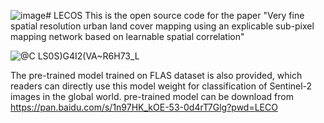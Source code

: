 ![image](https://github.com/user-attachments/assets/6446b18a-ce96-4f93-bb9f-a40765c73770)# LECOS
This is the open source code for the paper "Very fine spatial resolution urban land cover mapping using an explicable sub-pixel mapping network based on learnable spatial correlation"

![@C LS0S)G4I2(VA~R6H73_L](https://github.com/user-attachments/assets/e20b5868-0b6a-45d0-8245-5869b1e5a993)


The pre-trained model trained on FLAS dataset is also provided, which readers can directly use this model weight for classification of Sentinel-2 images in the global world. pre-trained model can be download from https://pan.baidu.com/s/1n97HK_kOE-53-0d4rT7Glg?pwd=LECO
